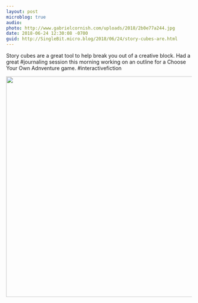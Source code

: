 ```yaml
---
layout: post
microblog: true
audio: 
photo: http://www.gabrielcornish.com/uploads/2018/2b0e77a244.jpg
date: 2018-06-24 12:30:08 -0700
guid: http://SingleBit.micro.blog/2018/06/24/story-cubes-are.html
---
```

Story cubes are a great tool to help break you out of a creative block. Had a great #journaling session this morning working on an outline for a Choose Your Own Adnventure game. #interactivefiction

<img src="http://www.gabrielcornish.com/uploads/2018/2b0e77a244.jpg" width="600" height="600" />
